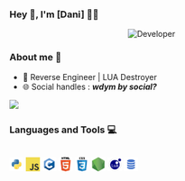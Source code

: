 ### Hey 👋, I'm [Dani] 👨‍💻

<p align="center"><img src="https://store-images.s-microsoft.com/image/apps.65175.67002547918942251.8825a726-0485-4a54-b69e-dd0be97bde36.7d51f13a-6235-4574-b2b1-010f0acd17a0?mode=scale&q=90&h=1080&w=1920&background=%23FFFFFF" alt="Developer" border="0"></p>

<!-- :smiley: Technical member of **[Team KJSCE Robocon](https://kjscerobocon.tech/)**

👨‍🎓 B.Tech in information technology from the **[K.J Somaiya college of engineering](https://kjsce.somaiya.edu/en)** -->

### About me :eyes:

- :dart: Reverse Engineer | LUA Destroyer 
- 🌐 Social handles : **_wdym by social?_**

<img width="60%" src="https://github-readme-stats.vercel.app/api?username=daanigann&show_icons=true&theme=tokyonight" />

### Languages and Tools :computer:

<br/>
<code><img height="25" src="https://raw.githubusercontent.com/github/explore/80688e429a7d4ef2fca1e82350fe8e3517d3494d/topics/python/python.png"></code>
<code><img height="25" src="https://raw.githubusercontent.com/github/explore/80688e429a7d4ef2fca1e82350fe8e3517d3494d/topics/javascript/javascript.png"></code>
<code><img height="25" src="https://raw.githubusercontent.com/github/explore/80688e429a7d4ef2fca1e82350fe8e3517d3494d/topics/c/c.png"></code>
<code><img height="25" src="https://raw.githubusercontent.com/github/explore/80688e429a7d4ef2fca1e82350fe8e3517d3494d/topics/html/html.png"></code>
<code><img height="25" src="https://raw.githubusercontent.com/github/explore/80688e429a7d4ef2fca1e82350fe8e3517d3494d/topics/css/css.png"></code>
<code><img height="25" src="https://raw.githubusercontent.com/github/explore/80688e429a7d4ef2fca1e82350fe8e3517d3494d/topics/nodejs/nodejs.png"></code>
<code><img height="25" src="https://raw.githubusercontent.com/github/explore/80688e429a7d4ef2fca1e82350fe8e3517d3494d/topics/lua/lua.png"></code> 
<code><img height="25" src="https://raw.githubusercontent.com/github/explore/80688e429a7d4ef2fca1e82350fe8e3517d3494d/topics/sql/sql.png"></code><br/>
<br/>

